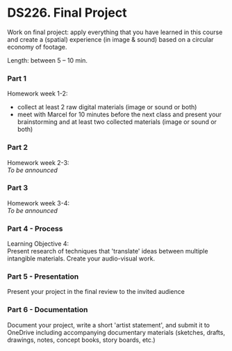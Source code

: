 # DS226. Final Project


Work on final project: apply everything that you have learned in this course and create a (spatial) experience (in image & sound) based on a circular economy of footage.  
  
Length: between 5 – 10 min.


### Part 1

Homework week 1-2:  
- collect at least 2 raw digital materials (image or sound or both)  
- meet with Marcel for 10 minutes before the next class and present your brainstorming and at least two collected materials (image or sound or both)

### Part 2

Homework week 2-3:  
_To be announced_

### Part 3

Homework week 3-4:  
_To be announced_

### Part 4 - Process

Learning Objective 4:  
Present research of techniques that 'translate' ideas between multiple intangible materials.
Create your audio-visual work.

### Part 5 - Presentation

Present your project in the final review to the invited audience

### Part 6 - Documentation

Document your project, write a short 'artist statement', and submit it to OneDrive including accompanying documentary materials (sketches, drafts, drawings, notes, concept books, story boards, etc.)
